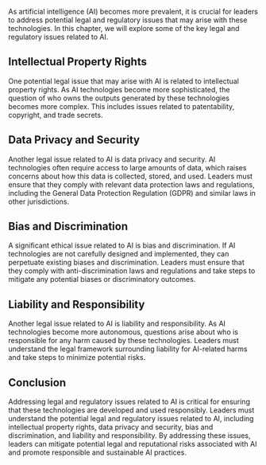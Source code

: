 
As artificial intelligence (AI) becomes more prevalent, it is crucial for leaders to address potential legal and regulatory issues that may arise with these technologies. In this chapter, we will explore some of the key legal and regulatory issues related to AI.

Intellectual Property Rights
----------------------------

One potential legal issue that may arise with AI is related to intellectual property rights. As AI technologies become more sophisticated, the question of who owns the outputs generated by these technologies becomes more complex. This includes issues related to patentability, copyright, and trade secrets.

Data Privacy and Security
-------------------------

Another legal issue related to AI is data privacy and security. AI technologies often require access to large amounts of data, which raises concerns about how this data is collected, stored, and used. Leaders must ensure that they comply with relevant data protection laws and regulations, including the General Data Protection Regulation (GDPR) and similar laws in other jurisdictions.

Bias and Discrimination
-----------------------

A significant ethical issue related to AI is bias and discrimination. If AI technologies are not carefully designed and implemented, they can perpetuate existing biases and discrimination. Leaders must ensure that they comply with anti-discrimination laws and regulations and take steps to mitigate any potential biases or discriminatory outcomes.

Liability and Responsibility
----------------------------

Another legal issue related to AI is liability and responsibility. As AI technologies become more autonomous, questions arise about who is responsible for any harm caused by these technologies. Leaders must understand the legal framework surrounding liability for AI-related harms and take steps to minimize potential risks.

Conclusion
----------

Addressing legal and regulatory issues related to AI is critical for ensuring that these technologies are developed and used responsibly. Leaders must understand the potential legal and regulatory issues related to AI, including intellectual property rights, data privacy and security, bias and discrimination, and liability and responsibility. By addressing these issues, leaders can mitigate potential legal and reputational risks associated with AI and promote responsible and sustainable AI practices.

